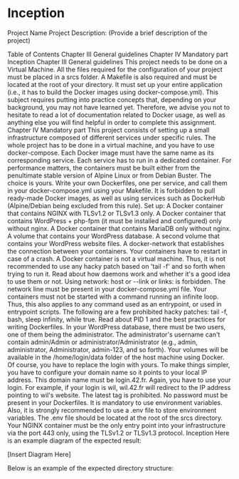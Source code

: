 # Inception
Project Name
Project Description: (Provide a brief description of the project)

Table of Contents
Chapter III General guidelines
Chapter IV Mandatory part
Inception
Chapter III General guidelines
This project needs to be done on a Virtual Machine.
All the files required for the configuration of your project must be placed in a srcs folder.
A Makefile is also required and must be located at the root of your directory. It must set up your entire application (i.e., it has to build the Docker images using docker-compose.yml).
This subject requires putting into practice concepts that, depending on your background, you may not have learned yet. Therefore, we advise you not to hesitate to read a lot of documentation related to Docker usage, as well as anything else you will find helpful in order to complete this assignment.
Chapter IV Mandatory part
This project consists of setting up a small infrastructure composed of different services under specific rules. The whole project has to be done in a virtual machine, and you have to use docker-compose.
Each Docker image must have the same name as its corresponding service.
Each service has to run in a dedicated container.
For performance matters, the containers must be built either from the penultimate stable version of Alpine Linux or from Debian Buster. The choice is yours.
Write your own Dockerfiles, one per service, and call them in your docker-compose.yml using your Makefile. It is forbidden to pull ready-made Docker images, as well as using services such as DockerHub (Alpine/Debian being excluded from this rule).
Set up:
A Docker container that contains NGINX with TLSv1.2 or TLSv1.3 only.
A Docker container that contains WordPress + php-fpm (it must be installed and configured) only without nginx.
A Docker container that contains MariaDB only without nginx.
A volume that contains your WordPress database.
A second volume that contains your WordPress website files.
A docker-network that establishes the connection between your containers.
Your containers have to restart in case of a crash.
A Docker container is not a virtual machine. Thus, it is not recommended to use any hacky patch based on 'tail -f' and so forth when trying to run it. Read about how daemons work and whether it's a good idea to use them or not.
Using network: host or --link or links: is forbidden. The network line must be present in your docker-compose.yml file.
Your containers must not be started with a command running an infinite loop. Thus, this also applies to any command used as an entrypoint, or used in entrypoint scripts. The following are a few prohibited hacky patches: tail -f, bash, sleep infinity, while true. Read about PID 1 and the best practices for writing Dockerfiles.
In your WordPress database, there must be two users, one of them being the administrator. The administrator's username can't contain admin/Admin or administrator/Administrator (e.g., admin, administrator, Administrator, admin-123, and so forth).
Your volumes will be available in the /home/login/data folder of the host machine using Docker. Of course, you have to replace the login with yours.
To make things simpler, you have to configure your domain name so it points to your local IP address. This domain name must be login.42.fr. Again, you have to use your login. For example, if your login is wil, wil.42.fr will redirect to the IP address pointing to wil's website.
The latest tag is prohibited.
No password must be present in your Dockerfiles.
It is mandatory to use environment variables.
Also, it is strongly recommended to use a .env file to store environment variables. The .env file should be located at the root of the srcs directory.
Your NGINX container must be the only entry point into your infrastructure via the port 443 only, using the TLSv1.2 or TLSv1.3 protocol.
Inception
Here is an example diagram of the expected result:

[Insert Diagram Here]

Below is an example of the expected directory structure:
